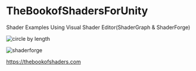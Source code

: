 # TheBookofShadersForUnity

Shader Examples Using Visual Shader Editor(ShaderGraph &amp; ShaderForge)

![circle by length](https://user-images.githubusercontent.com/16706911/39587325-75d14d56-4f0e-11e8-976f-045a8501d5b2.PNG)

![shaderforge](https://user-images.githubusercontent.com/16706911/39587405-ac757d64-4f0e-11e8-95e6-19ff4febc058.png)

https://thebookofshaders.com
